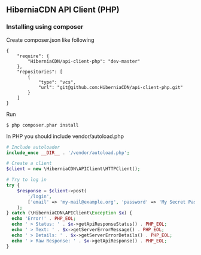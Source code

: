 ## HiberniaCDN API Client (PHP)

### Installing using composer

Create composer.json like following
```
{
    "require": {
        "HiberniaCDN/api-client-php": "dev-master"
    },
    "repositories": [
        {
            "type": "vcs",
            "url": "git@github.com:HiberniaCDN/api-client-php.git"
        }
    ]
}
```
Run
```
$ php composer.phar install
```

In PHP you should include vendor/autoload.php

``` php
# Include autoloader
include_once __DIR__ . '/vendor/autoload.php';

# Create a client
$client = new \HiberniaCDN\APIClient\HTTPClient();

# Try to log in
try {
    $response = $client->post(
        '/login',
        ['email' => 'my-mail@example.org', 'password' => 'My Secret Password']
    );
} catch (\HiberniaCDN\APIClient\Exception $x) {
  echo 'Error!' . PHP_EOL;
  echo ' > Status: ' . $x->getApiResponseStatus() . PHP_EOL;
  echo ' > Text: ' . $x->getServerErrorMessage() . PHP_EOL;
  echo ' > Details: ' . $x->getServerErrorDetails() . PHP_EOL;
  echo ' > Raw Response: ' . $x->getApiResponse() . PHP_EOL;
}

```